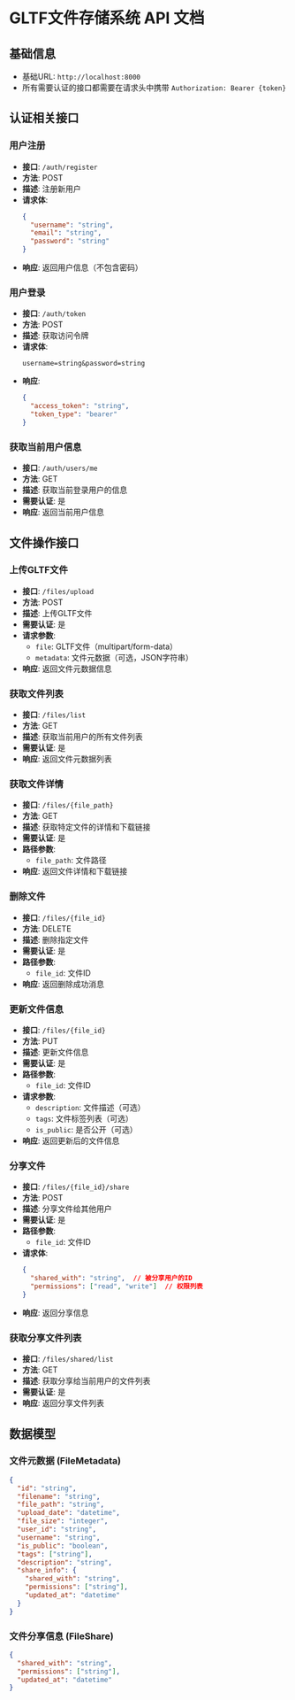# GLTF文件存储系统 API 文档

## 基础信息
- 基础URL: `http://localhost:8000`
- 所有需要认证的接口都需要在请求头中携带 `Authorization: Bearer {token}`

## 认证相关接口

### 用户注册
- **接口**: `/auth/register`
- **方法**: POST
- **描述**: 注册新用户
- **请求体**:
  ```json
  {
    "username": "string",
    "email": "string",
    "password": "string"
  }
  ```
- **响应**: 返回用户信息（不包含密码）

### 用户登录
- **接口**: `/auth/token`
- **方法**: POST
- **描述**: 获取访问令牌
- **请求体**:
  ```
  username=string&password=string
  ```
- **响应**:
  ```json
  {
    "access_token": "string",
    "token_type": "bearer"
  }
  ```

### 获取当前用户信息
- **接口**: `/auth/users/me`
- **方法**: GET
- **描述**: 获取当前登录用户的信息
- **需要认证**: 是
- **响应**: 返回当前用户信息

## 文件操作接口

### 上传GLTF文件
- **接口**: `/files/upload`
- **方法**: POST
- **描述**: 上传GLTF文件
- **需要认证**: 是
- **请求参数**:
  - `file`: GLTF文件（multipart/form-data）
  - `metadata`: 文件元数据（可选，JSON字符串）
- **响应**: 返回文件元数据信息

### 获取文件列表
- **接口**: `/files/list`
- **方法**: GET
- **描述**: 获取当前用户的所有文件列表
- **需要认证**: 是
- **响应**: 返回文件元数据列表

### 获取文件详情
- **接口**: `/files/{file_path}`
- **方法**: GET
- **描述**: 获取特定文件的详情和下载链接
- **需要认证**: 是
- **路径参数**:
  - `file_path`: 文件路径
- **响应**: 返回文件详情和下载链接

### 删除文件
- **接口**: `/files/{file_id}`
- **方法**: DELETE
- **描述**: 删除指定文件
- **需要认证**: 是
- **路径参数**:
  - `file_id`: 文件ID
- **响应**: 返回删除成功消息

### 更新文件信息
- **接口**: `/files/{file_id}`
- **方法**: PUT
- **描述**: 更新文件信息
- **需要认证**: 是
- **路径参数**:
  - `file_id`: 文件ID
- **请求参数**:
  - `description`: 文件描述（可选）
  - `tags`: 文件标签列表（可选）
  - `is_public`: 是否公开（可选）
- **响应**: 返回更新后的文件信息

### 分享文件
- **接口**: `/files/{file_id}/share`
- **方法**: POST
- **描述**: 分享文件给其他用户
- **需要认证**: 是
- **路径参数**:
  - `file_id`: 文件ID
- **请求体**:
  ```json
  {
    "shared_with": "string",  // 被分享用户的ID
    "permissions": ["read", "write"]  // 权限列表
  }
  ```
- **响应**: 返回分享信息

### 获取分享文件列表
- **接口**: `/files/shared/list`
- **方法**: GET
- **描述**: 获取分享给当前用户的文件列表
- **需要认证**: 是
- **响应**: 返回分享文件列表

## 数据模型

### 文件元数据 (FileMetadata)
```json
{
  "id": "string",
  "filename": "string",
  "file_path": "string",
  "upload_date": "datetime",
  "file_size": "integer",
  "user_id": "string",
  "username": "string",
  "is_public": "boolean",
  "tags": ["string"],
  "description": "string",
  "share_info": {
    "shared_with": "string",
    "permissions": ["string"],
    "updated_at": "datetime"
  }
}
```

### 文件分享信息 (FileShare)
```json
{
  "shared_with": "string",
  "permissions": ["string"],
  "updated_at": "datetime"
}
``` 
